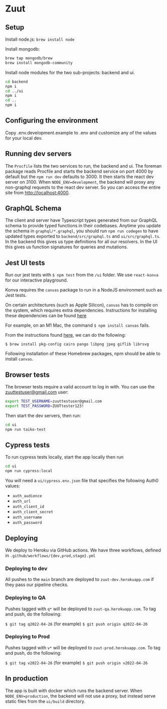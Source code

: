 # Zuut

## Setup

Install node.js: `brew install node`

Install mongodb:

```sh
brew tap mongodb/brew
brew install mongodb-community
```

Install node modules for the two sub-projects: backend and ui.

```sh
cd backend
npm i
cd ../ui
npm i
cd ..
npm i
```

## Configuring the environment

Copy .env.development.example to .env and customize any of the values for your local dev.

## Running dev servers

The `Procfile` lists the two services to run, the backend and ui. The foreman package reads Procfile and starts the backend
service on port 4000 by default but the `npm run dev` defaults to 3000. It then starts the react dev server on 3100. When `NODE_ENV=development`, the backend will proxy any non-graphql requests to the react dev server. So you can access the entire
site from [http://localhost:4000](http://localhost:3000).

## GraphQL Schema

The client and server have Typescript types generated from our GraphQL schema to provide typed functions in their codebases.
Anytime you update the schema in `graphql/*.graphql`, you should run `npm run codegen` to have updated types exported to
`backend/src/graphql.ts` and `ui/src/graphql.ts`. In the backend this gives us type definitions for all our resolvers. In the
UI this gives us function signatures for queries and mutations.

## Jest UI tests
Run our jest tests with `$ npm test` from the `/ui` folder.
We use `react-konva` for our interactive playground. 

Konva requires the `canvas` package to run in a NodeJS environment such as Jest tests.

On certain architectures (such as Apple Silicon), `canvas` has to compile on the system, 
which requires extra dependencies. Instructions for installing these dependencies can be found
[here](https://github.com/Automattic/node-canvas#compiling)

For example, on an M1 Mac, the command `$ npm install canvas` fails.

From the instructions found [here](https://github.com/Automattic/node-canvas#compiling), we can do the following:

`$ brew install pkg-config cairo pango libpng jpeg giflib librsvg`

Following installation of these Homebrew packages, npm should be able to install `canvas`.


## Browser tests

The browser tests require a valid account to log in with. You can use the zuuttestuser@gmail.com user:

```bash
export TEST_USERNAME=zuuttestuser@gmail.com
export TEST_PASSWORD=ZUUTtester123!
```

Then start the dev servers, then run:

```bash
cd ui
npm run taiko-test
```

## Cypress tests
To run cypress tests locally, start the app locally then run

```bash
cd ui
npm run cypress:local
```

You will need a `ui/cypress.env.json` file that specifies the following Auth0 values:
- `auth_audience`
- `auth_url`
- `auth_client_id`
- `auth_client_secret`
- `auth_username`
- `auth_password`

## Deploying
We deploy to Heroku via GitHub actions. We have three workflows, defined in `.github/workflows/{dev,prod,stage}.yml`

### Deploying to dev
All pushes to the `main` branch are deployed to `zuut-dev.herokuapp.com` if they pass our pipeline checks.

### Deploying to QA
Pushes tagged with `q*` will be deployed to `zuut-qa.herokuapp.com`. To tag and push, do the following:

`$ git tag q2022-04-26` (for example)
`$ git push origin q2022-04-26`

### Deploying to Prod
Pushes tagged with `v*` will be deployed to `zuut-prod.herokuapp.com`. To tag and push, do the following:

`$ git tag v2022-04-26` (for example)
`$ git push origin v2022-04-26`
## In production

The app is built with docker which runs the backend server. When `NODE_ENV=production`, the backend will not use a proxy,
but instead serve static files from the `ui/build` directory.
